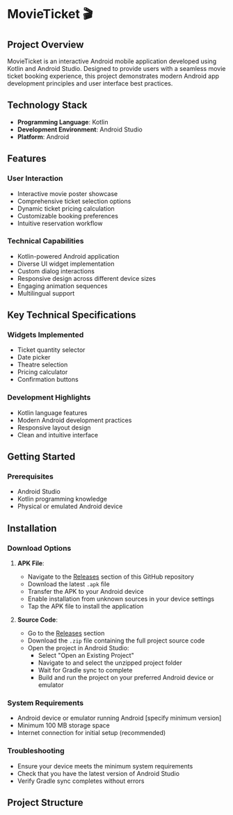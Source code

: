 # MovieTicket 🎬

## Project Overview

MovieTicket is an interactive Android mobile application developed using Kotlin and Android Studio. Designed to provide users with a seamless movie ticket booking experience, this project demonstrates modern Android app development principles and user interface best practices.

## Technology Stack

- **Programming Language**: Kotlin
- **Development Environment**: Android Studio
- **Platform**: Android

## Features

### User Interaction
- Interactive movie poster showcase
- Comprehensive ticket selection options
- Dynamic ticket pricing calculation
- Customizable booking preferences
- Intuitive reservation workflow

### Technical Capabilities
- Kotlin-powered Android application
- Diverse UI widget implementation
- Custom dialog interactions
- Responsive design across different device sizes
- Engaging animation sequences
- Multilingual support

## Key Technical Specifications

### Widgets Implemented
- Ticket quantity selector
- Date picker
- Theatre selection
- Pricing calculator
- Confirmation buttons

### Development Highlights
- Kotlin language features
- Modern Android development practices
- Responsive layout design
- Clean and intuitive interface

## Getting Started

### Prerequisites
- Android Studio
- Kotlin programming knowledge
- Physical or emulated Android device

## Installation

### Download Options
1. **APK File**: 
   - Navigate to the [Releases](../../releases) section of this GitHub repository
   - Download the latest `.apk` file
   - Transfer the APK to your Android device
   - Enable installation from unknown sources in your device settings
   - Tap the APK file to install the application

2. **Source Code**:
   - Go to the [Releases](../../releases) section
   - Download the `.zip` file containing the full project source code
   - Open the project in Android Studio:
     * Select "Open an Existing Project"
     * Navigate to and select the unzipped project folder
     * Wait for Gradle sync to complete
     * Build and run the project on your preferred Android device or emulator

### System Requirements
- Android device or emulator running Android [specify minimum version]
- Minimum 100 MB storage space
- Internet connection for initial setup (recommended)

### Troubleshooting
- Ensure your device meets the minimum system requirements
- Check that you have the latest version of Android Studio
- Verify Gradle sync completes without errors

## Project Structure
